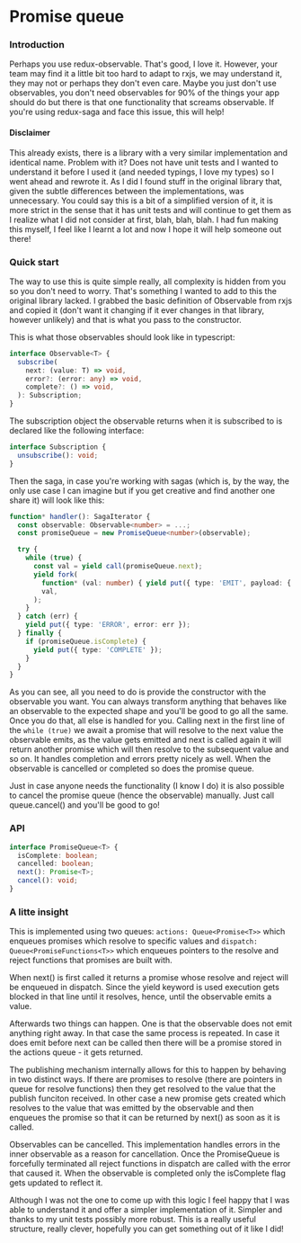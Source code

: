 # Promise queue

### Introduction
Perhaps you use redux-observable. That's good, I love it. However, your team may find it a little bit too hard to adapt to rxjs, we may understand it, they may not or perhaps they don't even care. Maybe you just don't use observables, you don't need observables for 90% of the things your app should do but there is that one functionality that screams observable. If you're using redux-saga and face this issue, this will help!

#### Disclaimer
This already exists, there is a library with a very similar implementation and identical name. Problem with it? Does not have unit tests and I wanted to understand it before I used it (and needed typings, I love my types) so I went ahead and rewrote it. As I did I found stuff in the original library that, given the subtle differences between the implementations, was unnecessary. You could say this is a bit of a simplified version of it, it is more strict in the sense that it has unit tests and will continue to get them as I realize what I did not consider at first, blah, blah, blah. I had fun making this myself, I feel like I learnt a lot and now I hope it will help someone out there!

### Quick start
The way to use this is quite simple really, all complexity is hidden from you so you don't need to worry. That's something I wanted to add to this the original library lacked. I grabbed the basic definition of Observable from rxjs and copied it (don't want it changing if it ever changes in that library, however unlikely) and that is what you pass to the constructor.

This is what those observables should look like in typescript:

```typescript
interface Observable<T> {
  subscribe(
    next: (value: T) => void,
    error?: (error: any) => void,
    complete?: () => void,
  ): Subscription;
}
```

The subscription object the observable returns when it is subscribed to is declared like the following interface:

```typescript
interface Subscription {
  unsubscribe(): void;
}
```

Then the saga, in case you're working with sagas (which is, by the way, the only use case I can imagine but if you get creative and find another one share it) will look like this:

```typescript
function* handler(): SagaIterator {
  const observable: Observable<number> = ...;
  const promiseQueue = new PromiseQueue<number>(observable);

  try {
    while (true) {
      const val = yield call(promiseQueue.next);
      yield fork(
        function* (val: number) { yield put({ type: 'EMIT', payload: { val } }); },
        val,
      );
    }
  } catch (err) {
    yield put({ type: 'ERROR', error: err });
  } finally {
    if (promiseQueue.isComplete) {
      yield put({ type: 'COMPLETE' });
    }
  }
}
```

As you can see, all you need to do is provide the constructor with the observable you want. You can always transform anything that behaves like an observable to the expected shape and you'll be good to go all the same. Once you do that, all else is handled for you. Calling next in the first line of the `while (true)` we await a promise that will resolve to the next value the observable emits, as the value gets emitted and next is called again it will return another promise which will then resolve to the subsequent value and so on. It handles completion and errors pretty nicely as well. When the observable is cancelled or completed so does the promise queue.

Just in case anyone needs the functionality (I know I do) it is also possible to cancel the promise queue (hence the observable) manually. Just call queue.cancel() and you'll be good to go!

### API

```typescript
interface PromiseQueue<T> {
  isComplete: boolean;
  cancelled: boolean;
  next(): Promise<T>;
  cancel(): void;
}
```

### A litte insight

This is implemented using two queues: `actions: Queue<Promise<T>>` which enqueues promises which resolve to specific values and `dispatch: Queue<PromiseFunctions<T>>` which enqueues pointers to the resolve and reject functions that promises are built with.

When next() is first called it returns a promise whose resolve and reject will be enqueued in dispatch. Since the yield keyword is used execution gets blocked in that line until it resolves, hence, until the observable emits a value.

Afterwards two things can happen. One is that the observable does not emit anything right away. In that case the same process is repeated. In case it does emit before next can be called then there will be a promise stored in the actions queue - it gets returned.

The publishing mechanism internally allows for this to happen by behaving in two distinct ways. If there are promises to resolve (there are pointers in queue for resolve functions) then they get resolved to the value that the publish funciton received. In other case a new promise gets created which resolves to the value that was emitted by the observable and then enqueues the promise so that it can be returned by next() as soon as it is called.

Observables can be cancelled. This implementation handles errors in the inner observable as a reason for cancellation. Once the PromiseQueue is forcefully terminated all reject functions in dispatch are called with the error that caused it. When the observable is completed only the isComplete flag gets updated to reflect it.

Although I was not the one to come up with this logic I feel happy that I was able to understand it and offer a simpler implementation of it. Simpler and thanks to my unit tests possibly more robust. This is a really useful structure, really clever, hopefully you can get something out of it like I did!
